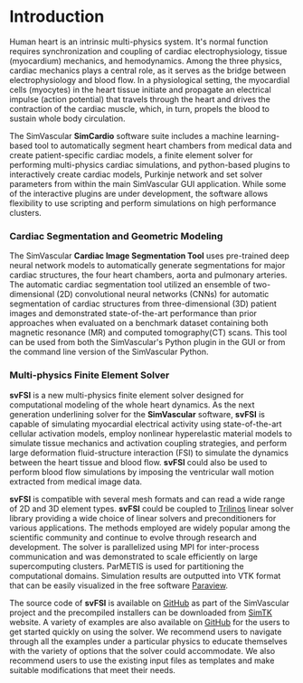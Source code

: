 # Introduction

Human heart is an intrinsic multi-physics system. It's normal function requires synchronization and coupling of cardiac electrophysiology, tissue (myocardium) mechanics, and hemodynamics. Among the three physics, cardiac mechanics plays a central role, as it serves as the bridge between electrophysiology and blood flow. In a physiological setting, the myocardial cells (myocytes) in the heart tissue initiate and propagate an electrical impulse (action potential) that travels through the heart and drives the contraction of the cardiac muscle, which, in turn, propels the blood to sustain whole body circulation.

The SimVascular <strong>SimCardio</strong> software suite includes a machine learning-based tool to automatically segment heart chambers from medical data and create patient-specific cardiac models, a finite element solver for performing multi-physics cardiac simulations, and python-based plugins to interactively create cardiac models, Purkinje network and set solver parameters from within the main SimVascular GUI application. While some of the interactive plugins are under development, the software allows flexibility to use scripting and perform simulations on high performance clusters.

### Cardiac Segmentation and Geometric Modeling

The SimVascular <strong>Cardiac Image Segmentation Tool</strong> uses pre-trained deep neural network models to automatically generate segmentations for major cardiac structures, the four heart chambers, aorta and pulmonary arteries. The automatic cardiac segmentation tool utilized an ensemble of two-dimensional (2D) convolutional neural networks (CNNs) for automatic segmentation of cardiac structures from three-dimensional (3D) patient images and demonstrated state-of-the-art performance than prior approaches when evaluated on a benchmark dataset containing both magnetic resonance (MR) and computed tomography(CT) scans. This tool can be used from both the SimVascular&#39;s Python plugin in the GUI or from the command line version of the SimVascular Python.

### Multi-physics Finite Element Solver

<strong>svFSI</strong> is a new multi-physics finite element solver designed for computational modeling of the whole heart dynamics. As the next generation underlining solver for the <strong>SimVascular</strong> software, <strong>svFSI</strong> is capable of simulating myocardial electrical activity using state-of-the-art cellular activation models, employ nonlinear hyperelastic material models to simulate tissue mechanics and activation coupling strategies, and perform large deformation fluid-structure interaction (FSI) to simulate the dynamics between the heart tissue and blood flow. <strong>svFSI</strong> could also be used to perform blood flow simulations by imposing the ventricular wall motion extracted from medical image data.

<strong>svFSI</strong> is compatible with several mesh formats and can read a wide range of 2D and 3D element types. <strong>svFSI</strong> could be coupled to <a href="https://trilinos.github.io/index.html">Trilinos</a> linear solver library providing a wide choice of linear solvers and preconditioners for various applications. The methods employed are widely popular among the scientific community and continue to evolve through research and development. The solver is parallelized using MPI for inter-process communication and was demonstrated to scale efficiently on large supercomputing clusters. ParMETIS is used for partitioning the computational domains. Simulation results are outputted into VTK format that can be easily visualized in the free software <a href="https://www.paraview.org"> Paraview</a>.

The source code of <strong>svFSI</strong> is available on <a href="https://github.com/SimVascular/svFSI">GitHub</a> as part of the SimVascular project and the precompiled installers can be downloaded from <a href="https://simtk.org/projects/simvascular">SimTK</a> website. A variety of examples are also available on <a href="https://github.com/SimVascular/svFSI-Tests">GitHub</a> for the users to get started quickly on using the solver. We recommend users to navigate through all the examples under a particular physics to educate themselves with the variety of options that the solver could accommodate. We also recommend users to use the existing input files as templates and make suitable modifications that meet their needs.

